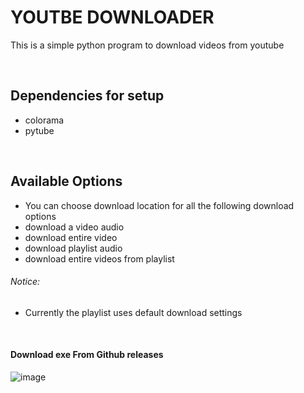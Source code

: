 # YOUTBE DOWNLOADER

This is a simple python program to download videos from youtube

</br>

## Dependencies for setup
- colorama
- pytube


</br>

## Available Options
- You can choose download location for all the following 
	download options
- download a video audio
- download entire video
- download playlist audio
- download entire videos from playlist


###### Notice: 
- Currently the playlist uses default download settings

</br>

#### Download exe From Github releases
![image](https://user-images.githubusercontent.com/64310471/112081197-45b29f00-8ba9-11eb-9e1f-534b961805af.png)
